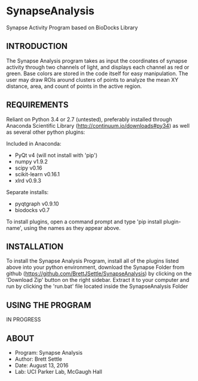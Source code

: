# SynapseAnalysis
Synapse Activity Program based on BioDocks Library

INTRODUCTION
------------
The Synapse Analysis program takes as input the coordinates of synapse activity through
two channels of light, and displays each channel as red or green.  Base colors are stored
in the code itself for easy manipulation.  The user may draw ROIs around clusters of points
to analyze the mean XY distance, area, and count of points in the active region.


REQUIREMENTS
------------

Reliant on Python 3.4 or 2.7 (untested), preferably installed through
Anaconda Scientific Library (http://continuum.io/downloads#py34) as well
as several other python plugins:

Included in Anaconda:
*	PyQt 		v4	(will not install with 'pip')
*	numpy 	v1.9.2
*	scipy 	v0.16
*	scikit-learn	v0.16.1
*	xlrd		v0.9.3

Separate installs:
*	pyqtgraph	v0.9.10
*	biodocks	v0.7

To install plugins, open a command prompt and type 'pip install plugin-name', using the names as they appear above.

INSTALLATION
------------
To install the Synapse Analysis Program, install all of the plugins listed above
into your python environment, download the Synapse Folder from github
(https://github.com/BrettJSettle/SynapseAnalysis) by clicking on the 'Download Zip'
button on the right sidebar. Extract it to your computer and run by clicking the
'run.bat' file located inside the SynapseAnalysis Folder


USING THE PROGRAM
-----------------
IN PROGRESS

ABOUT
-----
*	Program: Synapse Analysis
*	Author: Brett Settle
*	Date: August 13, 2016
*	Lab: UCI Parker Lab, McGaugh Hall
